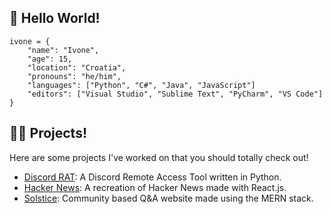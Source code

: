 <h2>👋 Hello World!</h2>

```
ivone = {
	"name": "Ivone",
	"age": 15,
	"location": "Croatia",
	"pronouns": "he/him",
	"languages": ["Python", "C#", "Java", "JavaScript"]
	"editors": ["Visual Studio", "Sublime Text", "PyCharm", "VS Code"]
}
```

<h2>👨‍💻 Projects!</h2>

Here are some projects I've worked on that you should totally check out!

- [Discord RAT](https://github.com/i-vone/discord-rat): A Discord Remote Access Tool written in Python.
- [Hacker News](https://github.com/i-vone/hacker-news): A recreation of Hacker News made with React.js.
- [Solstice](https://github.com/i-vone/solstice): Community based Q&A website made using the MERN stack.
